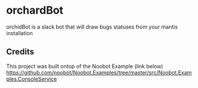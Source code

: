 # orchardBot
orchidBot is a slack bot that will draw bugs statuses from your mantis installation

## Credits
This project was built ontop of the Noobot Example (link below)
https://github.com/noobot/Noobot.Examples/tree/master/src/Noobot.Examples.ConsoleService